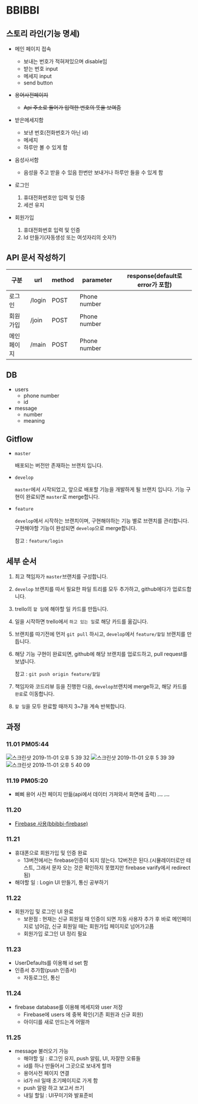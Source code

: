 # BBIBBI

## 스토리 라인(기능 명세)

- 메인 페이지 접속
  - 보내는 번호가 적혀져있으며 disable임
  - 받는 번호 input
  - 메세지 input
  - send button
  
- ~~용어사전페이지~~

  - ~~Api 주소로 들어가 입력한 번호의 뜻을 보여줌~~

- 받은메세지함

  - 보낸 번호(전화번호가 아닌 id)
  - 메세지
  - 하루만 볼 수 있게 함

- 음성사서함

  - 음성을 주고 받을 수 있음 한번만 보내거나 하루만 들을 수 있게 함

- 로그인
  1. 휴대전화번호만 입력 및 인증
  2. 세션 유지
  
- 회원가입
  1. 휴대전화번호 입력 및 인증
  2. Id 만들기(자동생성 또는 여섯자리의 숫자?)
  
  

## API 문서 작성하기

| 구분       | url    | method | parameter    | response(default로 error가 포함) |
| ---------- | ------ | ------ | ------------ | -------------------------------- |
| 로그인     | /login | POST   | Phone number |                                  |
| 회원가입   | /join  | POST   | Phone number |                                  |
| 메인페이지 | /main  | POST   | Phone number |                                  |



## DB

- users
  - phone number
  - id
- message
  - number
  - meaning

## Gitflow

- `master`

  배포되는 버전만 존재하는 브랜치 입니다.

- `develop`

  `master`에서 시작되었고, 앞으로 배포할 기능을 개발하게 될 브랜치 입니다. 기능 구현이 완료되면 `master`로 merge합니다.

- `feature`

  `develop`에서 시작하는 브랜치이며, 구현해야하는 기능 별로 브랜치를 관리합니다. 구현해야할 기능이 완성되면 `develop`으로 merge합니다.

  참고 : `feature/login`

## 세부 순서

1. 최고 책임자가 `master`브랜치를 구성합니다.

2. `develop` 브랜치를 따서 필요한 파일 트리를 모두 추가하고, github에다가 업로드합니다.

3. trello의 `할 일`에 해야할 일 카드를 만듭니다.

4. 일을 시작하면 trello에서 `하고 있는 일`로 해당 카드를 옮깁니다.

5. 브랜치를 따기전에 먼저 `git pull` 하시고, `develop`에서 `feature/할일` 브랜치를 만듭니다.

6. 해당 기능 구현이 완료되면, github에 해당 브랜치를 업로드하고, pull request를 보냅니다.

   참고 : `git push origin feature/할일`

7.  책임자와 코드리뷰 등을 진행한 다음, `develop`브랜치에 merge하고, 해당 카드를 `완료`로 이동합니다.

8. `할 일`을 모두 완료할 때까지 3~7을 계속 반복합니다.



## 과정



### 11.01 PM05:44



![스크린샷 2019-11-01 오후 5 39 32](https://user-images.githubusercontent.com/50814969/68013056-3cccdf00-fccf-11e9-8926-0d19efcd1319.png)
![스크린샷 2019-11-01 오후 5 39 39](https://user-images.githubusercontent.com/50814969/68013059-3f2f3900-fccf-11e9-8d59-fd9065a38979.png)
![스크린샷 2019-11-01 오후 5 40 09](https://user-images.githubusercontent.com/50814969/68013062-40606600-fccf-11e9-9d34-1d646dd797a3.png)

### 11.19 PM05:20

- 삐삐 용어 사전 페이지 만듦(api에서 데이터 가져와서 화면에 출력)
<img src="https://user-images.githubusercontent.com/50814969/69129061-ffe75180-0af0-11ea-9720-78dd0cf15c56.png" alt="image" style="zoom: 25%;" /> <img src="https://user-images.githubusercontent.com/50814969/69129070-04136f00-0af1-11ea-898d-70ffc98d8ad4.png" alt="image" style="zoom:25%;" />

### 11.20

- [Firebase 사용(bbibbi-firebase)](https://firebase.google.com/docs/auth/ios/phone-auth?hl=ko)



### 11.21

- 휴대폰으로 회원가입 및 인증 완료
  - 13버전에서는 firebase인증이 되지 않는다. 12버전은 된다.(시뮬레이터로만 테스트, 그래서 문자 오는 것은 확인하지 못했지만 firebase varify에서 redirect됨)
- 해야할 일 : Login UI 만들기, 통신 공부하기



### 11.22

- 회원가입 및 로그인 UI 완료
  - 보완점 : 현재는 신규 회원일 때 인증이 되면 자동 사용자 추가 후 바로 메인페이지로 넘어감,  신규 회원일 때는 회원가입 페이지로 넘어가고픔
  - 회원가입 로그인 UI 정리 필요



### 11.23

- UserDefaults를 이용해 id set 함
- 인증서 추가함(push 인증서)
  - 자동로그인, 통신



### 11.24

- firebase database를 이용해 메세지와 user 저장
  - Firebase에 users 에 중복 확인(기존 회원과 신규 회원)
  - 아이디를 새로 만드는게 어떨까



### 11.25

- message 불러오기 가능
  - 해야할 일 : 로그인 유지, push 알림, UI, 자잘한 오류들
  - id를 하나 만들어서 그곳으로 보내게 할까
  - 용어사전 페이지 연결
  - id가 nil 일때 초기페이지로 가게 함
  - push 알람 하고 보고서 쓰기
  - 내일 할일 : UI꾸미기와 발표준비